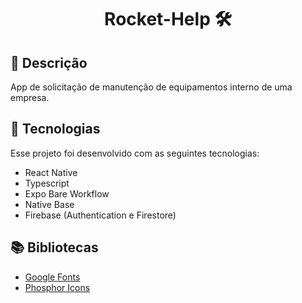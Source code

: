 <h1 align="center">
   Rocket-Help 🛠
</h1>

## 📝 Descrição

App de solicitação de manutenção de equipamentos interno de uma empresa.

## 🚀 Tecnologias

Esse projeto foi desenvolvido com as seguintes tecnologias:

- React Native
- Typescript
- Expo Bare Workflow
- Native Base
- Firebase (Authentication e Firestore)


## 📚 Bibliotecas

- [Google Fonts](https://fonts.google.com/)
- [Phosphor Icons](https://phosphoricons.com/)


